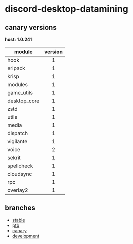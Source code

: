 # discord-desktop-datamining

## canary versions

**host: 1.0.241**

| module | version |
| ------ | :-----: |
| hook | 1 |
| erlpack | 1 |
| krisp | 1 |
| modules | 1 |
| game_utils | 1 |
| desktop_core | 1 |
| zstd | 1 |
| utils | 1 |
| media | 1 |
| dispatch | 1 |
| vigilante | 1 |
| voice | 2 |
| sekrit | 1 |
| spellcheck | 1 |
| cloudsync | 1 |
| rpc | 1 |
| overlay2 | 1 |

## branches

- [stable](https://github.com/OpenAsar/discord-desktop-datamining/tree/stable)
- [ptb](https://github.com/OpenAsar/discord-desktop-datamining/tree/ptb)
- [canary](https://github.com/OpenAsar/discord-desktop-datamining/tree/canary)
- [development](https://github.com/OpenAsar/discord-desktop-datamining/tree/development)